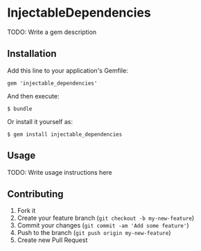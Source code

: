 # InjectableDependencies

TODO: Write a gem description

## Installation

Add this line to your application's Gemfile:

    gem 'injectable_dependencies'

And then execute:

    $ bundle

Or install it yourself as:

    $ gem install injectable_dependencies

## Usage

TODO: Write usage instructions here

## Contributing

1. Fork it
2. Create your feature branch (`git checkout -b my-new-feature`)
3. Commit your changes (`git commit -am 'Add some feature'`)
4. Push to the branch (`git push origin my-new-feature`)
5. Create new Pull Request
